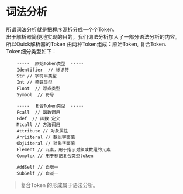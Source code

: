 # 词法分析

所谓词法分析就是把程序源拆分成一个个Token.  
出于解析器简便地实现的目的，我们词法分析加入了一部分语法分析的内容。  
所以Quick解析器的Token 由两种Token组成：原始Token, 复合Token.  
Token细分类型如下：
```
    -----  原始Token类型  -----
    Identifier  // 标识符
	Str // 字符串类型
	Int // 整数类型
	Float  // 浮点类型
	Symbol  // 符号

    -----  复合Token类型  -----
	Fcall  // 函数调用
	Fdef  // 函数 定义
	Mtcall // 方法调用
	Attribute // 对象属性
	ArrLiteral // 数组字面值
	ObjLiteral // 对象字面值
	Element // 元素，用于指示对象或数组的元素
	Complex // 用于标记复合类型token

	AddSelf // 自增一
	SubSelf // 自减一
```
> 复合Token 的形成属于语法分析。